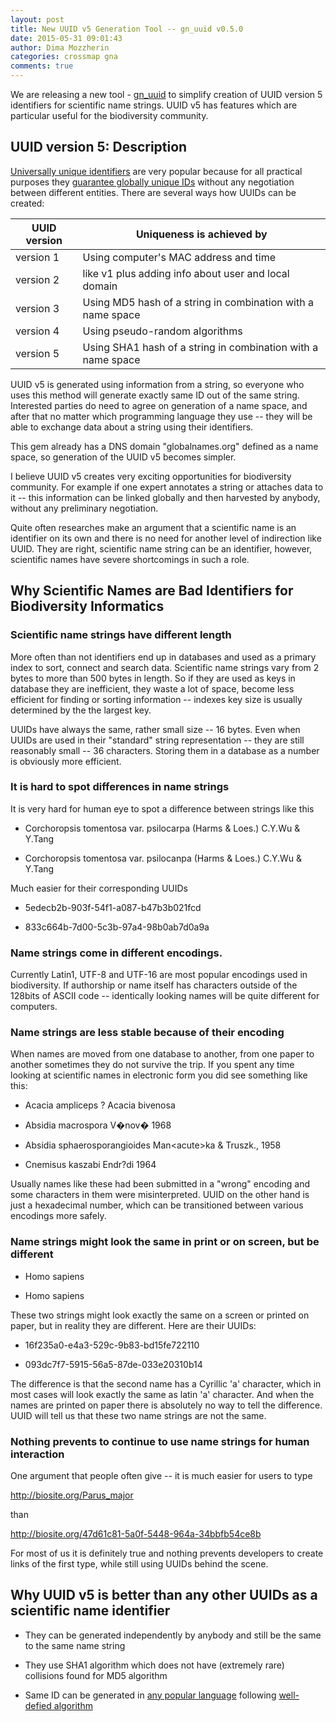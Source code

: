 ```yaml
---
layout: post
title: New UUID v5 Generation Tool -- gn_uuid v0.5.0
date: 2015-05-31 09:01:43
author: Dima Mozzherin
categories: crossmap gna
comments: true
---
```


We are releasing a new tool - [gn_uuid][gnuuid] to simplify creation of UUID
version 5 identifiers for scientific name strings.  UUID v5 has features which
are particular useful for the biodiversity community.

UUID version 5: Description
---------------------------

[Universally unique identifiers][uuid] are very popular because for all
practical purposes they [guarantee globally unique IDs][motivation] without any
negotiation between different entities. There are several ways how UUIDs can be
created:

UUID version | Uniqueness is achieved by
-------------|------------------
version 1    | Using computer's MAC address and time
version 2    | like v1 plus adding info about user and local domain
version 3    | Using MD5 hash of a string in combination with a name space
version 4    | Using pseudo-random algorithms
version 5    | Using SHA1 hash of a string in combination with a name space

UUID v5 is generated using information from a string, so everyone who uses this
method will generate exactly same ID out of the same string. Interested parties
do need to agree on generation of a name space, and after that no matter which
programming language they use -- they will be able to exchange data about a
string using their identifiers.

This gem already has a DNS domain "globalnames.org" defined as a name space, so
generation of the UUID v5 becomes simpler.

I believe UUID v5 creates very exciting opportunities for biodiversity
community.  For example if one expert annotates a string or attaches data to it
-- this information can be linked globally and then harvested by anybody,
without any preliminary negotiation.

Quite often researches make an argument that a scientific name is an identifier
on its own and there is no need for another level of indirection like UUID.
They are right, scientific name string can be an identifier, however,
scientific names have severe shortcomings in such a role.

Why Scientific Names are Bad Identifiers for Biodiversity Informatics
---------------------------------------------------------------------

### Scientific name strings have different length

More often than not identifiers end up in databases and used as a primary index
to sort, connect and search data. Scientific name strings vary from 2 bytes to
more than  500 bytes in length. So if they are used as keys in database they
are inefficient, they waste a lot of space, become less efficient for finding
or sorting information -- indexes key size is usually determined by the
the largest key.

UUIDs have always the same, rather small size -- 16 bytes.  Even when UUIDs are
used in their "standard" string representation -- they are still reasonably
small -- 36 characters. Storing them in a database as a number is obviously more
efficient.

### It is hard to spot differences in name strings

It is very hard for human eye to spot a difference between strings like this

* Corchoropsis tomentosa var. psilocarpa (Harms & Loes.) C.Y.Wu & Y.Tang

* Corchoropsis tomentosa var. psilocanpa (Harms & Loes.) C.Y.Wu & Y.Tang

Much easier for their corresponding UUIDs

* 5edecb2b-903f-54f1-a087-b47b3b021fcd

* 833c664b-7d00-5c3b-97a4-98b0ab7d0a9a

### Name strings come in different encodings.

Currently Latin1, UTF-8 and UTF-16 are most popular encodings used in
biodiversity. If authorship or name itself has characters outside of the
128bits of ASCII code -- identically looking names will be quite different for
computers.

### Name strings are less stable because of their encoding

When names are moved from one database to another, from one paper to another
sometimes they do not survive the trip. If you spent any time looking at
scientific names in electronic form you did see something like this:

* Acacia ampliceps ? Acacia bivenosa

* Absidia macrospora V�nov� 1968

* Absidia sphaerosporangioides Man&lt;acute&gt;ka & Truszk., 1958

* Cnemisus kaszabi Endr?di 1964

Usually names like these had been submitted in a "wrong" encoding and some
characters in them were misinterpreted. UUID on the other hand is just a
hexadecimal number, which can be transitioned between various encodings more
safely.

### Name strings might look the same in print or on screen, but be different

* Homo sapiens

* Homo sаpiens

These two strings might look exactly the same on a screen or printed on paper,
but in reality they are different. Here are their UUIDs:

* 16f235a0-e4a3-529c-9b83-bd15fe722110

* 093dc7f7-5915-56a5-87de-033e20310b14

The difference is that the second name has a Cyrillic 'а' character, which in
most cases will look exactly the same as latin 'a' character. And when the
names are printed on paper there is absolutely no way to tell the difference.
UUID will tell us that these two name strings are not the same.

### Nothing prevents to continue to use name strings for human interaction

One argument that people often give -- it is much easier for users to type

http://biosite.org/Parus_major

than

http://biosite.org/47d61c81-5a0f-5448-964a-34bbfb54ce8b

For most of us it is definitely true and nothing prevents developers
to create links of the first type, while still using UUIDs behind the scene.

Why UUID v5 is better than any other UUIDs as a scientific name identifier
--------------------------------------------------------------------------

* They can be generated independently by anybody and still be the same to the
  same name string

* They use SHA1 algorithm which does not have (extremely rare) collisions
  found for MD5 algorithm

* Same ID can be generated in [any popular language][examples] following
  [well-defied algorithm][algorithm]

[gnuuid]: https://github.com/GlobalNamesArchitecture/gn_uuid
[uuid]: http://en.wikipedia.org/wiki/Universally_unique_identifier
[motivation]: http://tools.ietf.org/html/rfc4122#section-2_
[examples]: https://github.com/GlobalNamesArchitecture/gn_uuid_examples
[algorithm]: http://tools.ietf.org/html/rfc4122#section-4.3
